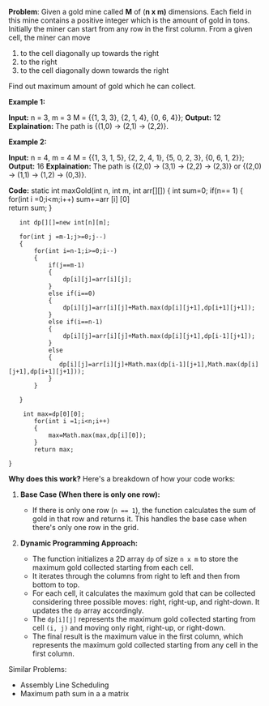 **Problem**:
Given a gold mine called **M** of (**n x m)** dimensions. Each field in this mine contains a positive integer which is the amount of gold in tons. Initially the miner can start from any row in the first column. From a given cell, the miner can move

1. to the cell diagonally up towards the right 
2. to the right
3. to the cell diagonally down towards the right

Find out maximum amount of gold which he can collect.

  
**Example 1:**

**Input:** n = 3, m = 3
M = {{1, 3, 3},
     {2, 1, 4},
     {0, 6, 4}};
**Output:** 12
**Explaination:** 
The path is {(1,0) -> (2,1) -> (2,2)}.

  
**Example 2:**

**Input:** n = 4, m = 4
M = {{1, 3, 1, 5},
     {2, 2, 4, 1},
     {5, 0, 2, 3},
     {0, 6, 1, 2}};
**Output:** 16
**Explaination:** 
The path is {(2,0) -> (3,1) -> (2,2) 
-> (2,3)} or {(2,0) -> (1,1) -> (1,2) 
-> (0,3)}.


**Code:**
static int maxGold(int n, int m, int arr[][])
    {
        int sum=0;
        if(n== 1)
        {
            for(int i =0;i<m;i++)
            sum+=arr [i] [0]            
            return sum;
        }
        
        
        
       int dp[][]=new int[n][m];
       
       for(int j =m-1;j>=0;j--)
       {
           for(int i=n-1;i>=0;i--)
           {
               if(j==m-1)
               {
                   dp[i][j]=arr[i][j];
               }
               else if(i==0)
               {
                   dp[i][j]=arr[i][j]+Math.max(dp[i][j+1],dp[i+1][j+1]);
               }
               else if(i==n-1)
               {
                   dp[i][j]=arr[i][j]+Math.max(dp[i][j+1],dp[i-1][j+1]);
               }
               else
               {
                  dp[i][j]=arr[i][j]+Math.max(dp[i-1][j+1],Math.max(dp[i][j+1],dp[i+1][j+1])); 
               }
           }
           
       }
       
        int max=dp[0][0];
           for(int i =1;i<n;i++)
           {
               max=Math.max(max,dp[i][0]);
           }
           return max;
       
    }



**Why does this work?**
Here's a breakdown of how your code works:

1. **Base Case (When there is only one row):**
    
    - If there is only one row (`n == 1`), the function calculates the sum of gold in that row and returns it. This handles the base case when there's only one row in the grid.
2. **Dynamic Programming Approach:**
    
    - The function initializes a 2D array `dp` of size `n x m` to store the maximum gold collected starting from each cell.
    - It iterates through the columns from right to left and then from bottom to top.
    - For each cell, it calculates the maximum gold that can be collected considering three possible moves: right, right-up, and right-down. It updates the `dp` array accordingly.
    - The `dp[i][j]` represents the maximum gold collected starting from cell `(i, j)` and moving only right, right-up, or right-down.
    - The final result is the maximum value in the first column, which represents the maximum gold collected starting from any cell in the first column.

Similar Problems:
- Assembly Line Scheduling
- Maximum path sum in a a matrix